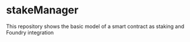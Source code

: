 # stakeManager
This repository shows the basic model of a smart contract as staking and Foundry integration

